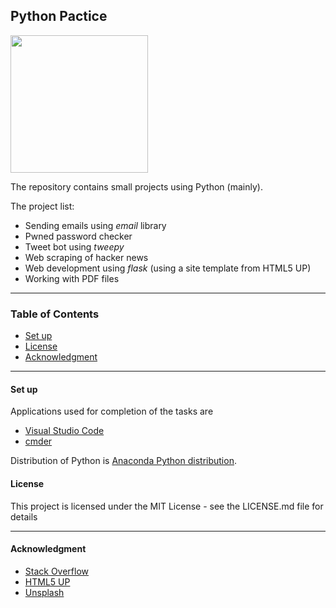 ## Python Pactice

<img height="220" src="dataquest.io/wp-content/uploads/2021/04/python_practice.jpg">

<br>

The repository contains small projects using Python (mainly).
<br>

The project list:
 * Sending emails using *email* library
 * Pwned password checker
 * Tweet bot using *tweepy*
 * Web scraping of hacker news
 * Web development using *flask* (using a site template from HTML5 UP)
 * Working with PDF files

----


### Table of Contents
* [Set up](#set_up)
* [License](#licence)
* [Acknowledgment](#acknowledgment)


----


#### Set up <a name="set_up"></a>

Applications used for completion of the tasks are 
  * [Visual Studio Code](https://code.visualstudio.com/)
  * [cmder](http://cmder.net/)

Distribution of Python is [Anaconda Python distribution](https://www.anaconda.com/). 



#### License <a name="licence"></a>

This project is licensed under the MIT License - see the LICENSE.md file for details

----


#### Acknowledgment <a name="acknowledgment"></a>

- [Stack Overflow](https://stackoverflow.com/)
- [HTML5 UP](html5up.net)
- [Unsplash](https://unsplash.com/)